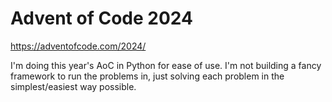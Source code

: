 # Advent of Code 2024

https://adventofcode.com/2024/

I'm doing this year's AoC in Python for ease of use.  I'm not building a fancy framework to run the problems in, just solving each problem in the simplest/easiest way possible.